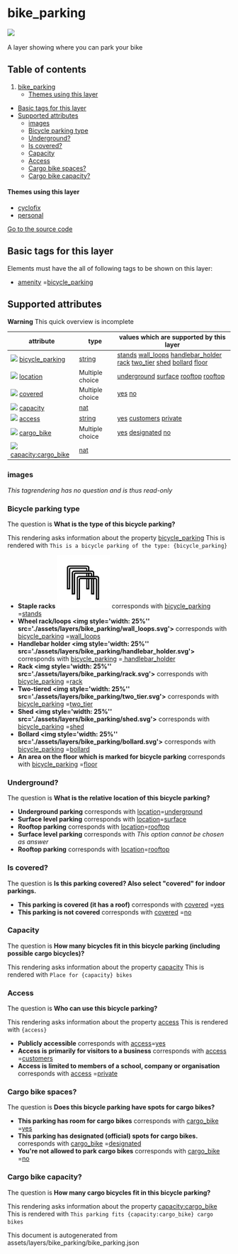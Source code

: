 bike_parking
==============



<img src='https://mapcomplete.osm.be/./assets/layers/bike_parking/parking.svg' height="100px"> 

A layer showing where you can park your bike

## Table of contents

1. [bike_parking](#bike_parking)
    * [Themes using this layer](#themes-using-this-layer)

- [Basic tags for this layer](#basic-tags-for-this-layer)
- [Supported attributes](#supported-attributes)
    + [images](#images)
    + [Bicycle parking type](#bicycle-parking-type)
    + [Underground?](#underground)
    + [Is covered?](#is-covered)
    + [Capacity](#capacity)
    + [Access](#access)
    + [Cargo bike spaces?](#cargo-bike-spaces)
    + [Cargo bike capacity?](#cargo-bike-capacity)

#### Themes using this layer

- [cyclofix](https://mapcomplete.osm.be/cyclofix)
- [personal](https://mapcomplete.osm.be/personal)

[Go to the source code](../assets/layers/bike_parking/bike_parking.json)



Basic tags for this layer
---------------------------



Elements must have the all of following tags to be shown on this layer:

- <a href='https://wiki.openstreetmap.org/wiki/Key:amenity' target='_blank'>amenity</a>
  =<a href='https://wiki.openstreetmap.org/wiki/Tag:amenity%3Dbicycle_parking' target='_blank'>bicycle_parking</a>

Supported attributes
----------------------



**Warning** This quick overview is incomplete

attribute | type | values which are supported by this layer
----------- | ------ | ------------------------------------------
[<img src='https://mapcomplete.osm.be/assets/svg/statistics.svg' height='18px'>](https://taginfo.openstreetmap.org/keys/bicycle_parking#values) [bicycle_parking](https://wiki.openstreetmap.org/wiki/Key:bicycle_parking) | [string](../SpecialInputElements.md#string) | [stands](https://wiki.openstreetmap.org/wiki/Tag:bicycle_parking%3Dstands) [wall_loops](https://wiki.openstreetmap.org/wiki/Tag:bicycle_parking%3Dwall_loops) [handlebar_holder](https://wiki.openstreetmap.org/wiki/Tag:bicycle_parking%3Dhandlebar_holder) [rack](https://wiki.openstreetmap.org/wiki/Tag:bicycle_parking%3Drack) [two_tier](https://wiki.openstreetmap.org/wiki/Tag:bicycle_parking%3Dtwo_tier) [shed](https://wiki.openstreetmap.org/wiki/Tag:bicycle_parking%3Dshed) [bollard](https://wiki.openstreetmap.org/wiki/Tag:bicycle_parking%3Dbollard) [floor](https://wiki.openstreetmap.org/wiki/Tag:bicycle_parking%3Dfloor)
[<img src='https://mapcomplete.osm.be/assets/svg/statistics.svg' height='18px'>](https://taginfo.openstreetmap.org/keys/location#values) [location](https://wiki.openstreetmap.org/wiki/Key:location) | Multiple choice | [underground](https://wiki.openstreetmap.org/wiki/Tag:location%3Dunderground) [surface](https://wiki.openstreetmap.org/wiki/Tag:location%3Dsurface) [rooftop](https://wiki.openstreetmap.org/wiki/Tag:location%3Drooftop) [rooftop](https://wiki.openstreetmap.org/wiki/Tag:location%3Drooftop)
[<img src='https://mapcomplete.osm.be/assets/svg/statistics.svg' height='18px'>](https://taginfo.openstreetmap.org/keys/covered#values) [covered](https://wiki.openstreetmap.org/wiki/Key:covered) | Multiple choice | [yes](https://wiki.openstreetmap.org/wiki/Tag:covered%3Dyes) [no](https://wiki.openstreetmap.org/wiki/Tag:covered%3Dno)
[<img src='https://mapcomplete.osm.be/assets/svg/statistics.svg' height='18px'>](https://taginfo.openstreetmap.org/keys/capacity#values) [capacity](https://wiki.openstreetmap.org/wiki/Key:capacity) | [nat](../SpecialInputElements.md#nat) |
[<img src='https://mapcomplete.osm.be/assets/svg/statistics.svg' height='18px'>](https://taginfo.openstreetmap.org/keys/access#values) [access](https://wiki.openstreetmap.org/wiki/Key:access) | [string](../SpecialInputElements.md#string) | [yes](https://wiki.openstreetmap.org/wiki/Tag:access%3Dyes) [customers](https://wiki.openstreetmap.org/wiki/Tag:access%3Dcustomers) [private](https://wiki.openstreetmap.org/wiki/Tag:access%3Dprivate)
[<img src='https://mapcomplete.osm.be/assets/svg/statistics.svg' height='18px'>](https://taginfo.openstreetmap.org/keys/cargo_bike#values) [cargo_bike](https://wiki.openstreetmap.org/wiki/Key:cargo_bike) | Multiple choice | [yes](https://wiki.openstreetmap.org/wiki/Tag:cargo_bike%3Dyes) [designated](https://wiki.openstreetmap.org/wiki/Tag:cargo_bike%3Ddesignated) [no](https://wiki.openstreetmap.org/wiki/Tag:cargo_bike%3Dno)
[<img src='https://mapcomplete.osm.be/assets/svg/statistics.svg' height='18px'>](https://taginfo.openstreetmap.org/keys/capacity:cargo_bike#values) [capacity:cargo_bike](https://wiki.openstreetmap.org/wiki/Key:capacity:cargo_bike) | [nat](../SpecialInputElements.md#nat) |

### images

_This tagrendering has no question and is thus read-only_

### Bicycle parking type

The question is **What is the type of this bicycle parking?**

This rendering asks information about the
property  [bicycle_parking](https://wiki.openstreetmap.org/wiki/Key:bicycle_parking)
This is rendered with `This is a bicycle parking of the type: {bicycle_parking}`

- **Staple racks <img style='width: 25%' src='./assets/layers/bike_parking/staple.svg'>** corresponds
  with <a href='https://wiki.openstreetmap.org/wiki/Key:bicycle_parking' target='_blank'>bicycle_parking</a>
  =<a href='https://wiki.openstreetmap.org/wiki/Tag:bicycle_parking%3Dstands' target='_blank'>stands</a>
- **Wheel rack/loops <img style='width: 25%'' src='./assets/layers/bike_parking/wall_loops.svg'>** corresponds
  with <a href='https://wiki.openstreetmap.org/wiki/Key:bicycle_parking' target='_blank'>bicycle_parking</a>
  =<a href='https://wiki.openstreetmap.org/wiki/Tag:bicycle_parking%3Dwall_loops' target='_blank'>wall_loops</a>
- **Handlebar holder <img style='width: 25%'' src='./assets/layers/bike_parking/handlebar_holder.svg'>** corresponds
  with <a href='https://wiki.openstreetmap.org/wiki/Key:bicycle_parking' target='_blank'>bicycle_parking</a>
  =<a href='https://wiki.openstreetmap.org/wiki/Tag:bicycle_parking%3Dhandlebar_holder' target='_blank'>
  handlebar_holder</a>
- **Rack <img style='width: 25%'' src='./assets/layers/bike_parking/rack.svg'>** corresponds
  with <a href='https://wiki.openstreetmap.org/wiki/Key:bicycle_parking' target='_blank'>bicycle_parking</a>
  =<a href='https://wiki.openstreetmap.org/wiki/Tag:bicycle_parking%3Drack' target='_blank'>rack</a>
- **Two-tiered <img style='width: 25%'' src='./assets/layers/bike_parking/two_tier.svg'>** corresponds
  with <a href='https://wiki.openstreetmap.org/wiki/Key:bicycle_parking' target='_blank'>bicycle_parking</a>
  =<a href='https://wiki.openstreetmap.org/wiki/Tag:bicycle_parking%3Dtwo_tier' target='_blank'>two_tier</a>
- **Shed <img style='width: 25%'' src='./assets/layers/bike_parking/shed.svg'>** corresponds
  with <a href='https://wiki.openstreetmap.org/wiki/Key:bicycle_parking' target='_blank'>bicycle_parking</a>
  =<a href='https://wiki.openstreetmap.org/wiki/Tag:bicycle_parking%3Dshed' target='_blank'>shed</a>
- **Bollard <img style='width: 25%'' src='./assets/layers/bike_parking/bollard.svg'>** corresponds
  with <a href='https://wiki.openstreetmap.org/wiki/Key:bicycle_parking' target='_blank'>bicycle_parking</a>
  =<a href='https://wiki.openstreetmap.org/wiki/Tag:bicycle_parking%3Dbollard' target='_blank'>bollard</a>
- **An area on the floor which is marked for bicycle parking** corresponds
  with <a href='https://wiki.openstreetmap.org/wiki/Key:bicycle_parking' target='_blank'>bicycle_parking</a>
  =<a href='https://wiki.openstreetmap.org/wiki/Tag:bicycle_parking%3Dfloor' target='_blank'>floor</a>

### Underground?

The question is **What is the relative location of this bicycle parking?**

- **Underground parking** corresponds with <a href='https://wiki.openstreetmap.org/wiki/Key:location' target='_blank'>
  location</a>=<a href='https://wiki.openstreetmap.org/wiki/Tag:location%3Dunderground' target='_blank'>underground</a>
- **Surface level parking** corresponds with <a href='https://wiki.openstreetmap.org/wiki/Key:location' target='_blank'>
  location</a>=<a href='https://wiki.openstreetmap.org/wiki/Tag:location%3Dsurface' target='_blank'>surface</a>
- **Rooftop parking** corresponds with <a href='https://wiki.openstreetmap.org/wiki/Key:location' target='_blank'>
  location</a>=<a href='https://wiki.openstreetmap.org/wiki/Tag:location%3Drooftop' target='_blank'>rooftop</a>
- **Surface level parking** corresponds with _This option cannot be chosen as answer_
- **Rooftop parking** corresponds with <a href='https://wiki.openstreetmap.org/wiki/Key:location' target='_blank'>
  location</a>=<a href='https://wiki.openstreetmap.org/wiki/Tag:location%3Drooftop' target='_blank'>rooftop</a>

### Is covered?

The question is **Is this parking covered? Also select "covered" for indoor parkings.**

- **This parking is covered (it has a roof)** corresponds
  with <a href='https://wiki.openstreetmap.org/wiki/Key:covered' target='_blank'>covered</a>
  =<a href='https://wiki.openstreetmap.org/wiki/Tag:covered%3Dyes' target='_blank'>yes</a>
- **This parking is not covered** corresponds
  with <a href='https://wiki.openstreetmap.org/wiki/Key:covered' target='_blank'>covered</a>
  =<a href='https://wiki.openstreetmap.org/wiki/Tag:covered%3Dno' target='_blank'>no</a>

### Capacity

The question is **How many bicycles fit in this bicycle parking (including possible cargo bicycles)?**

This rendering asks information about the property  [capacity](https://wiki.openstreetmap.org/wiki/Key:capacity)
This is rendered with `Place for {capacity} bikes`

### Access

The question is **Who can use this bicycle parking?**

This rendering asks information about the property  [access](https://wiki.openstreetmap.org/wiki/Key:access)
This is rendered with `{access}`

- **Publicly accessible** corresponds with <a href='https://wiki.openstreetmap.org/wiki/Key:access' target='_blank'>
  access</a>=<a href='https://wiki.openstreetmap.org/wiki/Tag:access%3Dyes' target='_blank'>yes</a>
- **Access is primarily for visitors to a business** corresponds
  with <a href='https://wiki.openstreetmap.org/wiki/Key:access' target='_blank'>access</a>
  =<a href='https://wiki.openstreetmap.org/wiki/Tag:access%3Dcustomers' target='_blank'>customers</a>
- **Access is limited to members of a school, company or organisation** corresponds
  with <a href='https://wiki.openstreetmap.org/wiki/Key:access' target='_blank'>access</a>
  =<a href='https://wiki.openstreetmap.org/wiki/Tag:access%3Dprivate' target='_blank'>private</a>

### Cargo bike spaces?

The question is **Does this bicycle parking have spots for cargo bikes?**

- **This parking has room for cargo bikes** corresponds
  with <a href='https://wiki.openstreetmap.org/wiki/Key:cargo_bike' target='_blank'>cargo_bike</a>
  =<a href='https://wiki.openstreetmap.org/wiki/Tag:cargo_bike%3Dyes' target='_blank'>yes</a>
- **This parking has designated (official) spots for cargo bikes.** corresponds
  with <a href='https://wiki.openstreetmap.org/wiki/Key:cargo_bike' target='_blank'>cargo_bike</a>
  =<a href='https://wiki.openstreetmap.org/wiki/Tag:cargo_bike%3Ddesignated' target='_blank'>designated</a>
- **You're not allowed to park cargo bikes** corresponds
  with <a href='https://wiki.openstreetmap.org/wiki/Key:cargo_bike' target='_blank'>cargo_bike</a>
  =<a href='https://wiki.openstreetmap.org/wiki/Tag:cargo_bike%3Dno' target='_blank'>no</a>

### Cargo bike capacity?

The question is **How many cargo bicycles fit in this bicycle parking?**

This rendering asks information about the
property  [capacity:cargo_bike](https://wiki.openstreetmap.org/wiki/Key:capacity:cargo_bike)
This is rendered with `This parking fits {capacity:cargo_bike} cargo bikes`

This document is autogenerated from assets/layers/bike_parking/bike_parking.json